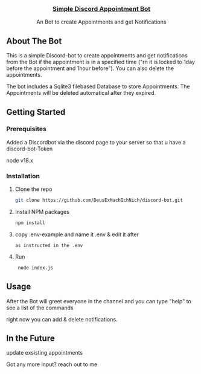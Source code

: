 



<!-- PROJECT LOGO -->
<br />
<div align="center">
  <a href="https://github.com/DanielSpindler/discord-bot">
    <h3 align="center">Simple Discord Appointment Bot</h3>
  </a>
  <p align="center">
    An Bot to create Appointments and get Notifications
    <br />
</div>

<!-- ABOUT THE BOT -->
## About The Bot


This is a simple Discord-bot to create appointments and get notifications from the Bot if the appointment is in a specified time ("rn it is locked to 1day before the appointment and 1hour before").
You can also delete the appointments. 

The bot includes a Sqlite3 filebased Database to store Appointments. The Appointments will be deleted automatical after they expired.




<!-- GETTING STARTED -->
## Getting Started



### Prerequisites
Added a Discordbot via the discord page to your server so that u have a discord-bot-Token

node v18.x

### Installation


1. Clone the repo
   ```sh
   git clone https://github.com/DeusExMachIchNich/discord-bot.git
   ```
2. Install NPM packages
   ```sh
   npm install
   ```
3. copy .env-example and name it .env & edit it after
   ```env
   as instructed in the .env   
   ```
4. Run
   ```sh
    node index.js
   ```



<!-- USAGE EXAMPLES -->
## Usage

After the Bot will greet everyone in the channel and you can type "help" to see a list of the commands

right now you can add & delete notifications.

## In the Future

update exsisting appointments

Got any more input? reach out to me 
